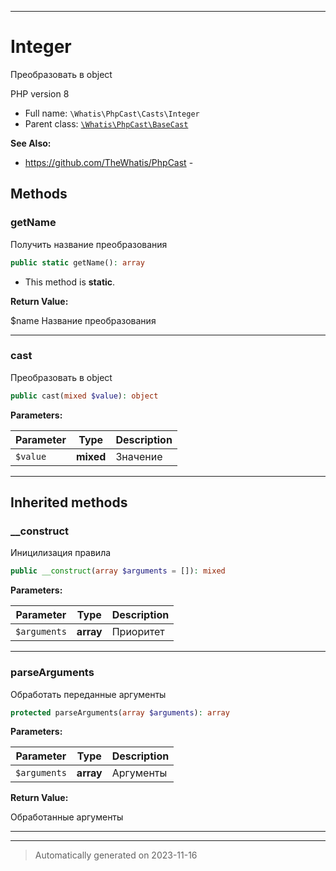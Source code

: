 ***

# Integer

Преобразовать в object

PHP version 8
* Full name: `\Whatis\PhpCast\Casts\Integer`
* Parent class: [`\Whatis\PhpCast\BaseCast`](../BaseCast.md)

**See Also:**

* https://github.com/TheWhatis/PhpCast - 




## Methods


### getName

Получить название преобразования

```php
public static getName(): array
```



* This method is **static**.





**Return Value:**

$name Название преобразования



***

### cast

Преобразовать в object

```php
public cast(mixed $value): object
```








**Parameters:**

| Parameter | Type | Description |
|-----------|------|-------------|
| `$value` | **mixed** | Значение |




***


## Inherited methods


### __construct

Иницилизация правила

```php
public __construct(array $arguments = []): mixed
```








**Parameters:**

| Parameter | Type | Description |
|-----------|------|-------------|
| `$arguments` | **array** | Приоритет |




***

### parseArguments

Обработать переданные аргументы

```php
protected parseArguments(array $arguments): array
```








**Parameters:**

| Parameter | Type | Description |
|-----------|------|-------------|
| `$arguments` | **array** | Аргументы |


**Return Value:**

Обработанные аргументы



***


***
> Automatically generated on 2023-11-16
